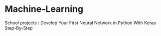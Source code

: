 # Machine-Learning
School projects : Develop Your First Neural Network in Python With Keras Step-By-Step

